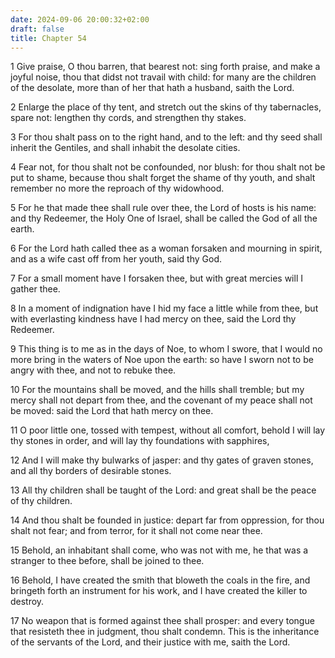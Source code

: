 ```yaml
---
date: 2024-09-06 20:00:32+02:00
draft: false
title: Chapter 54
---
```




1 Give praise, O thou barren, that bearest not: sing forth praise, and make a joyful noise, thou that didst not travail with child: for many are the children of the desolate, more than of her that hath a husband, saith the Lord.

2 Enlarge the place of thy tent, and stretch out the skins of thy tabernacles, spare not: lengthen thy cords, and strengthen thy stakes.

3 For thou shalt pass on to the right hand, and to the left: and thy seed shall inherit the Gentiles, and shall inhabit the desolate cities.

4 Fear not, for thou shalt not be confounded, nor blush: for thou shalt not be put to shame, because thou shalt forget the shame of thy youth, and shalt remember no more the reproach of thy widowhood.

5 For he that made thee shall rule over thee, the Lord of hosts is his name: and thy Redeemer, the Holy One of Israel, shall be called the God of all the earth.

6 For the Lord hath called thee as a woman forsaken and mourning in spirit, and as a wife cast off from her youth, said thy God.

7 For a small moment have I forsaken thee, but with great mercies will I gather thee.

8 In a moment of indignation have I hid my face a little while from thee, but with everlasting kindness have I had mercy on thee, said the Lord thy Redeemer.

9 This thing is to me as in the days of Noe, to whom I swore, that I would no more bring in the waters of Noe upon the earth: so have I sworn not to be angry with thee, and not to rebuke thee.

10 For the mountains shall be moved, and the hills shall tremble; but my mercy shall not depart from thee, and the covenant of my peace shall not be moved: said the Lord that hath mercy on thee.

11 O poor little one, tossed with tempest, without all comfort, behold I will lay thy stones in order, and will lay thy foundations with sapphires,

12 And I will make thy bulwarks of jasper: and thy gates of graven stones, and all thy borders of desirable stones.

13 All thy children shall be taught of the Lord: and great shall be the peace of thy children.

14 And thou shalt be founded in justice: depart far from oppression, for thou shalt not fear; and from terror, for it shall not come near thee.

15 Behold, an inhabitant shall come, who was not with me, he that was a stranger to thee before, shall be joined to thee.

16 Behold, I have created the smith that bloweth the coals in the fire, and bringeth forth an instrument for his work, and I have created the killer to destroy.

17 No weapon that is formed against thee shall prosper: and every tongue that resisteth thee in judgment, thou shalt condemn. This is the inheritance of the servants of the Lord, and their justice with me, saith the Lord.

